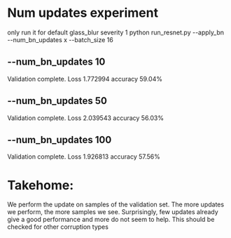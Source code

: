 # Num updates experiment
only run it for default glass_blur severity 1
python run_resnet.py --apply_bn --num_bn_updates x --batch_size 16
## --num_bn_updates 10
Validation complete. Loss 1.772994 accuracy 59.04%
## --num_bn_updates 50
Validation complete. Loss 2.039543 accuracy 56.03%
## --num_bn_updates 100
Validation complete. Loss 1.926813 accuracy 57.56%

# Takehome:
We perform the update on samples of the validation set. The more updates we perform, the more samples we see. Surprisingly, few updates already give a good performance and more do not seem to help. This should be checked for other corruption types